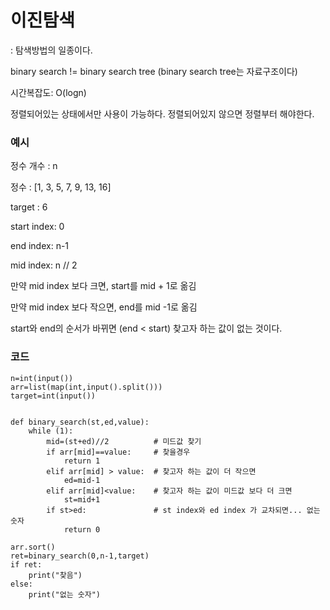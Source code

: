 # 이진탐색
: 탐색방법의 일종이다.

binary search != binary search tree (binary search tree는 자료구조이다)



시간복잡도: O(logn)

정렬되어있는 상태에서만 사용이 가능하다. 정렬되어있지 않으면 정렬부터 해야한다.



### 예시
정수 개수 : n

정수 : [1, 3, 5, 7, 9, 13, 16]

target : 6

start index: 0

end index: n-1

mid index: n // 2

만약 mid index 보다 크면, start를 mid + 1로 옮김

만약 mid index 보다 작으면, end를 mid -1로 옮김

start와 end의 순서가 바뀌면 (end < start) 찾고자 하는 값이 없는 것이다.



### 코드
```
n=int(input())
arr=list(map(int,input().split()))
target=int(input())


def binary_search(st,ed,value):
    while (1):
        mid=(st+ed)//2          # 미드값 찾기
        if arr[mid]==value:     # 찾을경우
            return 1
        elif arr[mid] > value:  # 찾고자 하는 값이 더 작으면
            ed=mid-1
        elif arr[mid]<value:    # 찾고자 하는 값이 미드값 보다 더 크면
            st=mid+1
        if st>ed:               # st index와 ed index 가 교차되면... 없는 숫자
            return 0
        
arr.sort()
ret=binary_search(0,n-1,target)
if ret:
    print("찾음")
else:
    print("없는 숫자")
```